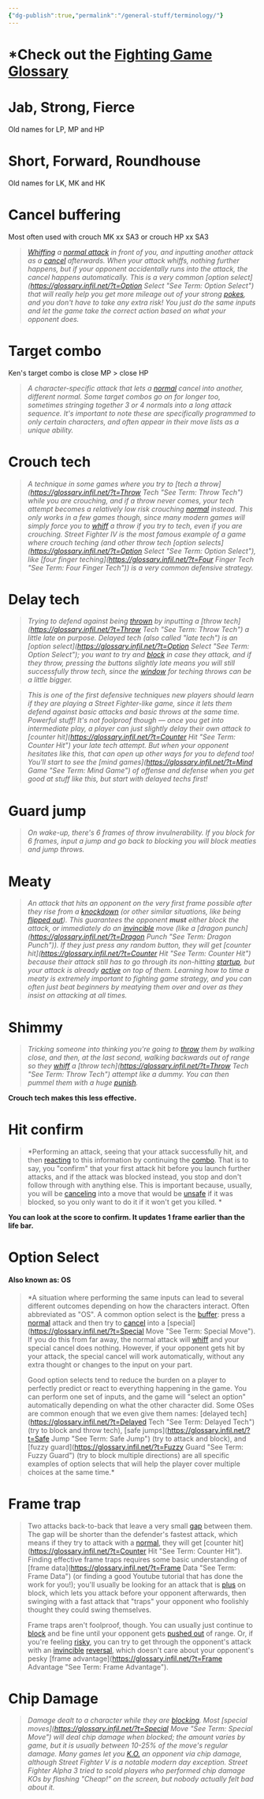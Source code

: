 ```yaml
---
{"dg-publish":true,"permalink":"/general-stuff/terminology/"}
---
```


# *Check out the [Fighting Game Glossary](https://glossary.infil.net)

# Jab, Strong, Fierce
Old names for LP, MP and HP
# Short, Forward, Roundhouse
Old names for LK, MK and HK
# Cancel buffering
Most often used with crouch MK xx SA3 or crouch HP xx SA3
> *[Whiffing](https://glossary.infil.net/?t=Whiff "See Term: Whiff") a [normal attack](https://glossary.infil.net/?t=Normal "See Term: Normal") in front of you, and inputting another attack as a [cancel](https://glossary.infil.net/?t=Cancel "See Term: Cancel") afterwards. When your attack whiffs, nothing further happens, but if your opponent accidentally runs into the attack, the cancel happens automatically. This is a very common [option select](https://glossary.infil.net/?t=Option Select "See Term: Option Select") that will really help you get more mileage out of your strong [pokes](https://glossary.infil.net/?t=Poke "See Term: Poke"), and you don't have to take any extra risk! You just do the same inputs and let the game take the correct action based on what your opponent does.*
# Target combo
Ken's target combo is close MP > close HP
> *A character-specific attack that lets a [normal](https://glossary.infil.net/?t=Normal "See Term: Normal") cancel into another, different normal. Some target combos go on for longer too, sometimes stringing together 3 or 4 normals into a long attack sequence. It's important to note these are specifically programmed to only certain characters, and often appear in their move lists as a unique ability.*
# Crouch tech
>*A technique in some games where you try to [tech a throw](https://glossary.infil.net/?t=Throw Tech "See Term: Throw Tech") while you are crouching, and if a throw never comes, your tech attempt becomes a relatively low risk crouching [normal](https://glossary.infil.net/?t=Normal "See Term: Normal") instead. This only works in a few games though, since many modern games will simply force you to [whiff](https://glossary.infil.net/?t=Whiff "See Term: Whiff") a throw if you try to tech, even if you are crouching. Street Fighter IV is the most famous example of a game where crouch teching (and other throw tech [option selects](https://glossary.infil.net/?t=Option Select "See Term: Option Select"), like [four finger teching](https://glossary.infil.net/?t=Four Finger Tech "See Term: Four Finger Tech")) is a very common defensive strategy.*
# Delay tech
>*Trying to defend against being [thrown](https://glossary.infil.net/?t=Throw "See Term: Throw") by inputting a [throw tech](https://glossary.infil.net/?t=Throw Tech "See Term: Throw Tech") a little late on purpose. Delayed tech (also called "late tech") is an [option select](https://glossary.infil.net/?t=Option Select "See Term: Option Select"); you want to try and [block](https://glossary.infil.net/?t=Block "See Term: Block") in case they attack, and if they throw, pressing the buttons slightly late means you will still successfully throw tech, since the [window](https://glossary.infil.net/?t=Window "See Term: Window") for teching throws can be a little bigger.*  
  
>*This is one of the first defensive techniques new players should learn if they are playing a Street Fighter-like game, since it lets them defend against basic attacks and basic throws at the same time. Powerful stuff! It's not foolproof though — once you get into intermediate play, a player can just slightly delay their _own_ attack to [counter hit](https://glossary.infil.net/?t=Counter Hit "See Term: Counter Hit") your late tech attempt. But when your opponent hesitates like this, that can open up other ways for you to defend too! You'll start to see the [mind games](https://glossary.infil.net/?t=Mind Game "See Term: Mind Game") of offense and defense when you get good at stuff like this, but start with delayed techs first!*
# Guard jump
> *On wake-up, there's 6 frames of throw invulnerability. If you block for 6 frames, input a jump and go back to blocking you will block meaties and jump throws.*
# Meaty
> *An attack that hits an opponent on the very first frame possible after they rise from a [knockdown](https://glossary.infil.net/?t=Knockdown "See Term: Knockdown") (or other similar situations, like being [flipped out](https://glossary.infil.net/?t=Flipout "See Term: Flipout")). This guarantees the opponent **must** either block the attack, or immediately do an [invincible](https://glossary.infil.net/?t=Invincible "See Term: Invincible") move (like a [dragon punch](https://glossary.infil.net/?t=Dragon Punch "See Term: Dragon Punch")). If they just press any random button, they will get [counter hit](https://glossary.infil.net/?t=Counter Hit "See Term: Counter Hit") because their attack still has to go through its non-hitting [startup](https://glossary.infil.net/?t=Startup "See Term: Startup"), but your attack is already [active](https://glossary.infil.net/?t=Active "See Term: Active") on top of them. Learning how to time a meaty is extremely important to fighting game strategy, and you can often just beat beginners by meatying them over and over as they insist on attacking at all times.*
# Shimmy
>*Tricking someone into thinking you're going to [throw](https://glossary.infil.net/?t=Throw "See Term: Throw") them by walking close, and then, at the last second, walking backwards out of range so they [whiff](https://glossary.infil.net/?t=Whiff "See Term: Whiff") a [throw tech](https://glossary.infil.net/?t=Throw Tech "See Term: Throw Tech") attempt like a dummy. You can then pummel them with a huge [punish](https://glossary.infil.net/?t=Punish "See Term: Punish").*

**Crouch tech makes this less effective.**

# Hit confirm
> *Performing an attack, seeing that your attack successfully hit, and then [reacting](https://glossary.infil.net/?t=Reaction "See Term: Reaction") to this information by continuing the [combo](https://glossary.infil.net/?t=Combo "See Term: Combo"). That is to say, you "confirm" that your first attack hit before you launch further attacks, and if the attack was blocked instead, you stop and don't follow through with anything else. This is important because, usually, you will be [canceling](https://glossary.infil.net/?t=Cancel "See Term: Cancel") into a move that would be [unsafe](https://glossary.infil.net/?t=Unsafe "See Term: Unsafe") if it was blocked, so you only want to do it if it won't get you killed.  *
  
**You can look at the score to confirm. It updates 1 frame earlier than the life bar.**

# Option Select
#### Also known as: OS

> *A situation where performing the same inputs can lead to several different outcomes depending on how the characters interact. Often abbreviated as "OS". A common option select is the [buffer](https://glossary.infil.net/?t=Buffer "See Term: Buffer"): press a [normal](https://glossary.infil.net/?t=Normal "See Term: Normal") attack and then try to [cancel](https://glossary.infil.net/?t=Cancel "See Term: Cancel") into a [special](https://glossary.infil.net/?t=Special Move "See Term: Special Move"). If you do this from far away, the normal attack will [whiff](https://glossary.infil.net/?t=Whiff "See Term: Whiff") and your special cancel does nothing. However, if your opponent gets hit by your attack, the special cancel will work automatically, without any extra thought or changes to the input on your part.  
>   
> Good option selects tend to reduce the burden on a player to perfectly predict or react to everything happening in the game. You can perform one set of inputs, and the game will "select an option" automatically depending on what the other character did. Some OSes are common enough that we even give them names: [delayed tech](https://glossary.infil.net/?t=Delayed Tech "See Term: Delayed Tech") (try to block and throw tech), [safe jumps](https://glossary.infil.net/?t=Safe Jump "See Term: Safe Jump") (try to attack and block), and [fuzzy guard](https://glossary.infil.net/?t=Fuzzy Guard "See Term: Fuzzy Guard") (try to block multiple directions) are all specific examples of option selects that will help the player cover multiple choices at the same time.*

# Frame trap
> Two attacks back-to-back that leave a very small [gap](https://glossary.infil.net/?t=Gap "See Term: Gap") between them. The gap will be shorter than the defender's fastest attack, which means if they try to attack with a [normal](https://glossary.infil.net/?t=Normal "See Term: Normal"), they will get [counter hit](https://glossary.infil.net/?t=Counter Hit "See Term: Counter Hit"). Finding effective frame traps requires some basic understanding of [frame data](https://glossary.infil.net/?t=Frame Data "See Term: Frame Data") (or finding a good Youtube tutorial that has done the work for you!); you'll usually be looking for an attack that is [plus](https://glossary.infil.net/?t=Plus "See Term: Plus") on block, which lets you attack before your opponent afterwards, then swinging with a fast attack that "traps" your opponent who foolishly thought they could swing themselves.  
>   
> Frame traps aren't foolproof, though. You can usually just continue to [block](https://glossary.infil.net/?t=Block "See Term: Block") and be fine until your opponent gets [pushed out](https://glossary.infil.net/?t=Pushback "See Term: Pushback") of range. Or, if you're feeling [risky](https://glossary.infil.net/?t=Risk "See Term: Risk"), you can try to get through the opponent's attack with an [invincible](https://glossary.infil.net/?t=Invincible "See Term: Invincible") [reversal](https://glossary.infil.net/?t=Reversal "See Term: Reversal"), which doesn't care about your opponent's pesky [frame advantage](https://glossary.infil.net/?t=Frame Advantage "See Term: Frame Advantage").

# Chip Damage
> *Damage dealt to a character while they are [blocking](https://glossary.infil.net/?t=Block "See Term: Block"). Most [special moves](https://glossary.infil.net/?t=Special Move "See Term: Special Move") will deal chip damage when blocked; the amount varies by game, but it is usually between 10-25% of the move's regular damage. Many games let you [K.O.](https://glossary.infil.net/?t=K.O. "See Term: K.O.") an opponent via chip damage, although Street Fighter V is a notable modern day exception. Street Fighter Alpha 3 tried to scold players who performed chip damage KOs by flashing "Cheap!" on the screen, but nobody _actually_ felt bad about it.*

